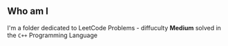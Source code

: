 ## Who am I
I'm a folder dedicated to LeetCode Problems - diffuculty **Medium** solved in the `C++` Programming Language
